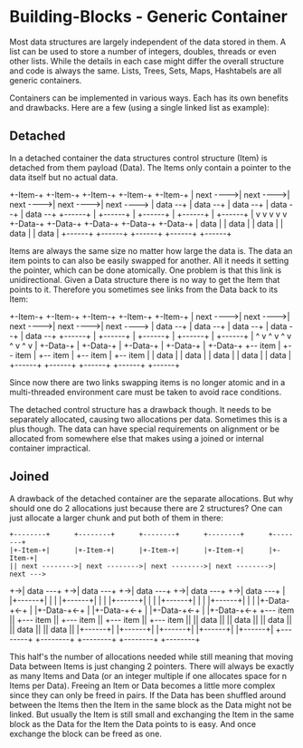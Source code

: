 # Building-Blocks - Generic Container

Most data structures are largely independent of the data stored in
them. A list can be used to store a number of integers, doubles,
threads or even other lists. While the details in each case might
differ the overall structure and code is always the same. Lists,
Trees, Sets, Maps, Hashtabels are all generic containers.

Containers can be implemented in various ways. Each has its own
benefits and drawbacks. Here are a few (using a single linked list as
example):

Detached
--------

In a detached container the data structures control structure (Item)
is detached from them payload (Data). The Items only contain a pointer
to the data itself but no actual data.

  +-Item-+    +-Item-+    +-Item-+    +-Item-+    +-Item-+
  | next ---->| next ---->| next ---->| next ---->| next ---->
  | data --+  | data --+  | data --+  | data --+  | data --+
  +------+ |  +------+ |  +------+ |  +------+ |  +------+ |
           v           v           v           v           v
       +-Data-+    +-Data-+    +-Data-+    +-Data-+    +-Data-+
       | data |    | data |    | data |    | data |    | data |
       +------+    +------+    +------+    +------+    +------+

Items are always the same size no matter how large the data is. The
data an item points to can also be easily swapped for another. All it
needs it setting the pointer, which can be done atomically. One
problem is that this link is unidirectional. Given a Data structure
there is no way to get the Item that points to it. Therefore you
sometimes see links from the Data back to its Item:

  +-Item-+    +-Item-+    +-Item-+    +-Item-+    +-Item-+
  | next ---->| next ---->| next ---->| next ---->| next ---->
  | data --+  | data --+  | data --+  | data --+  | data --+
  +------+ |  +------+ |  +------+ |  +------+ |  +------+ |
     ^     v     ^     v     ^     v     ^     v     ^     v
     | +-Data-+  | +-Data-+  | +-Data-+  | +-Data-+  | +-Data-+
     +-- item |  +-- item |  +-- item |  +-- item |  +-- item |
       | data |    | data |    | data |    | data |    | data |
       +------+    +------+    +------+    +------+    +------+

Since now there are two links swapping items is no longer atomic and
in a multi-threaded environment care must be taken to avoid race
conditions.

The detached control structure has a drawback though. It needs to be
separately allocated, causing two allocations per data. Sometimes this
is a plus though. The data can have special requirements on alignment
or be allocated from somewhere else that makes using a joined or
internal container impractical.

Joined
------

A drawback of the detached container are the separate allocations. But
why should one do 2 allocations just because there are 2 structures?
One can just allocate a larger chunk and put both of them in there:

    +--------+      +--------+      +--------+      +--------+      +--------+
    |+-Item-+|      |+-Item-+|      |+-Item-+|      |+-Item-+|      |+-Item-+|
    || next -------->| next -------->| next -------->| next -------->| next --->
  +->| data ---+  +->| data ---+  +->| data ---+  +->| data ---+  +->| data ---+
  | |+------+| |  | |+------+| |  | |+------+| |  | |+------+| |  | |+------+| |
  | |+-Data-+<-+  | |+-Data-+<-+  | |+-Data-+<-+  | |+-Data-+<-+  | |+-Data-+<-+
  +--- item ||    +--- item ||    +--- item ||    +--- item ||    +--- item ||
    || data ||      || data ||      || data ||      || data ||      || data ||
    |+------+|      |+------+|      |+------+|      |+------+|      |+------+|
    +--------+      +--------+      +--------+      +--------+      +--------+

This half's the number of allocations needed while still meaning that
moving Data between Items is just changing 2 pointers. There will
always be exactly as many Items and Data (or an integer multiple if
one allocates space for n Items per Data). Freeing an Item or Data
becomes a little more complex since they can only be freed in
pairs. If the Data has been shuffled around between the Items then
the Item in the same block as the Data might not be linked. But usually
the Item is still small and exchanging the Item in the same block as
the Data for the Item the Data points to is easy. And once exchange
the block can be freed as one.

